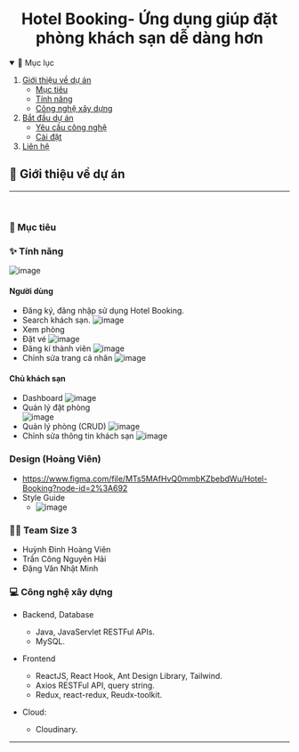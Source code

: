 
<h1 align="center">
Hotel Booking- Ứng dụng giúp đặt phòng khách sạn dễ dàng hơn
</h1>

<!-- TABLE OF CONTENTS -->
<details open="open">
  <summary>📑 Mục lục</summary>
  <ol>
    <li>
      <a href="#📝-giới-thiệu-về-dự-án">Giới thiệu về dự án</a>
      <ul>
        <li><a href="#🎯-mục-tiêu">Mục tiêu</a></li>
        <li><a href="#✨-tính-năng">Tính năng</a></li>
        <li><a href="#💻-công-nghệ-xây-dựng">Công nghệ xây dựng</a></li>
      </ul>
    </li>
    <li>
      <a href="#🛠-bắt-đầu-dự-án">Bắt đầu dự án</a>
      <ul>
        <li><a href="#❗-yêu-cầu-công-nghệ">Yêu cầu công nghệ</a></li>
        <li><a href="#⚙-cài-đặt">Cài đặt</a></li>
      </ul>
    </li>
    <li><a href="#📞-liên-lạc">Liên hệ</a></li>
  </ol>
</details>

## 📝 Giới thiệu về dự án

---


<br />

### 🎯 Mục tiêu

### ✨ Tính năng

![image](https://user-images.githubusercontent.com/80262438/178145922-b62fbc36-4aef-4cf0-ad7a-ea9b41045086.png)

#### Người dùng
- Đăng ký, đăng nhập sử dụng Hotel Booking. 
- Search khách sạn.
  ![image](https://user-images.githubusercontent.com/80262438/178145948-f88ad6d3-dfe3-454c-a91a-5dbb0284a824.png)
- Xem phòng
- Đặt vé
  ![image](https://user-images.githubusercontent.com/80262438/178146058-5b2214b0-60fb-49ff-8368-f77638729158.png)
- Đăng kí thành viên
  ![image](https://user-images.githubusercontent.com/80262438/178146069-a866806e-7585-4284-8c3a-c290dd1d720a.png)
- Chỉnh sửa trang cá nhân
  ![image](https://user-images.githubusercontent.com/80262438/178145978-4ec04480-be25-4f10-b5f6-5c110c329077.png)
#### Chủ khách sạn
- Dashboard
  ![image](https://user-images.githubusercontent.com/80262438/178146110-eed5b987-7ca9-436b-9c63-3e7216885eca.png)
- Quản lý đặt phòng   
  ![image](https://user-images.githubusercontent.com/80262438/178146266-d162fc2a-d682-4315-a471-e1df6ebf7888.png)
- Quản lý phòng (CRUD)
  ![image](https://user-images.githubusercontent.com/80262438/178146144-cebb9a30-402c-4b0c-b6d3-f3b347a91b4f.png)
- Chỉnh sửa thông tin khách sạn
  ![image](https://user-images.githubusercontent.com/80262438/178146157-65f2bc54-e3d0-475f-a16d-bd267d7a7e80.png)

### Design (Hoàng Viên)

- https://www.figma.com/file/MTs5MAfHvQ0mmbKZbebdWu/Hotel-Booking?node-id=2%3A692
- Style Guide 
  - ![image](https://user-images.githubusercontent.com/80262438/178146355-e43ea12f-bdfa-4fbe-9ed5-9b742fd88bb2.png)

### 👩‍💻 Team Size 3 
- Huỳnh Đinh Hoàng Viên 
- Trần Công Nguyên Hải
- Đặng Văn Nhật Minh

### 💻 Công nghệ xây dựng

- Backend, Database

  - Java, JavaServlet RESTFul APIs.
  - MySQL.

- Frontend

  - ReactJS, React Hook, Ant Design Library, Tailwind.
  - Axios RESTFul API, query string.
  - Redux, react-redux, Reudx-toolkit.

- Cloud:
  - Cloudinary.
---
